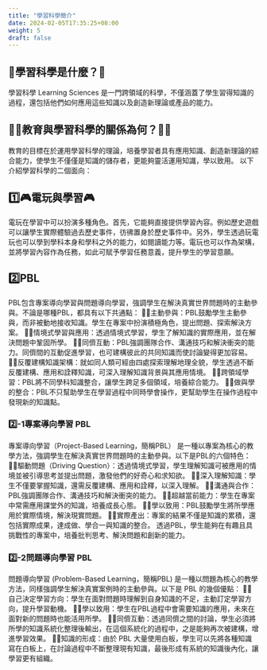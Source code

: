 ```yaml
---
title: "學習科學簡介"
date: 2024-02-05T17:35:25+08:00
weight: 5
draft: false
---
```


## 🤔學習科學是什麼？🤔
學習科學 Learning Sciences 是一門跨領域的科學，不僅涵蓋了學生習得知識的過程，還包括他們如何應用這些知識以及創造新理論或產品的能力。
## 👨‍🏫教育與學習科學的關係為何？👩‍🏫
教育的目標在於運用學習科學的理論，培養學習者具有應用知識、創造新理論的綜合能力，使學生不僅僅是知識的儲存者，更能夠靈活運用知識，學以致用。
以下介紹學習科學的二個面向：
## 1️⃣🎮電玩與學習🎮
電玩在學習中可以扮演多種角色。首先，它能夠直接提供學習內容。例如歷史遊戲可以讓學生實際體驗過去歷史事件，彷彿置身於歷史事件中。另外，學生透過玩電玩也可以學到學科本身和學科之外的能力，如閱讀能力等。電玩也可以作為架構，並將學習內容作為任務，如此可賦予學習任務意義，提升學生的學習意願。
## 2️⃣PBL
PBL包含專案導向學習與問題導向學習，強調學生在解決真實世界問題時的主動參與。不論是哪種PBL，都具有以下共通點：
👨‍⚕️主動參與：PBL鼓勵學生主動參與，而非被動地接收知識。學生在專案中扮演積極角色，提出問題、探索解決方案。
👨‍⚕️情境式學習與應用：透過情境式學習，學生了解知識的實際應用，並在解決問題中鞏固所學。
👨‍⚕️同儕互動：PBL強調團隊合作、溝通技巧和解決衝突的能力。同儕間的互動促進學習，也可建構彼此的共同知識而使討論變得更加容易。
👨‍⚕️反覆建構知識架構：就如同人類可經由四處探索理解地理全貌，學生透過不斷反覆建構、應用和詮釋知識，可深入理解知識背景與其應用情境。
👨‍⚕️跨領域學習：PBL將不同學科知識整合，讓學生跨足多個領域，培養綜合能力。
👨‍⚕️做與學的整合：PBL不只幫助學生在學習過程中同時學會操作，更幫助學生在操作過程中發現新的知識點。
### 2️⃣-1專案導向學習 PBL
專案導向學習（Project-Based Learning，簡稱PBL） 是一種以專案為核心的教學方法，強調學生在解決真實世界問題時的主動參與。以下是PBL的六個特色：
👩‍⚕️驅動問題（Driving Question）：透過情境式學習，學生理解知識可被應用的情境並被引導思考並提出問題，激發他們的好奇心和求知欲。
👩‍⚕️深入理解知識：學生不僅要掌握知識，還需反覆建構、應用和詮釋，以深入理解。
👩‍⚕️溝通與合作：PBL強調團隊合作、溝通技巧和解決衝突的能力。
👩‍⚕️超越當前能力：學生在專案中常需應用課堂外的知識，培養成長心態。
👩‍⚕️學以致用：PBL鼓勵學生將所學應用於實際情境，解決現實問題。
👩‍⚕️實際產出：專案的結果不僅是知識的累積，還包括實際成果，達成做、學合一與知識的整合。
透過PBL，學生能夠在有趣且具挑戰性的專案中，培養批判思考、解決問題和創新的能力。
### 2️⃣-2問題導向學習 PBL
問題導向學習 (Problem-Based Learning，簡稱PBL) 是一種以問題為核心的教學方法，同樣強調學生解決真實案例時的主動參與。以下是 PBL 的幾個優點：
🧑‍⚕️自己決定學習方向：學生在面對問題時理解到自身知識的不足，主動訂定學習方向，提升學習動機。
🧑‍⚕️學以致用：學生在PBL過程中會需要知識的應用，未來在面對新的問題時也能活用所學。
🧑‍⚕️同儕互動：透過同儕之間的討論，學生必須將所學的知識系統化整理後輸出，在這個系統化的過程中，之是能夠再次被建構，增進學習效果。
🧑‍⚕️知識的形成：由於 PBL 大量使用白板，學生可以先將各種知識寫在白板上，在討論過程中不斷整理現有知識，最後形成有系統的知識後內化，讓學習更有組織。